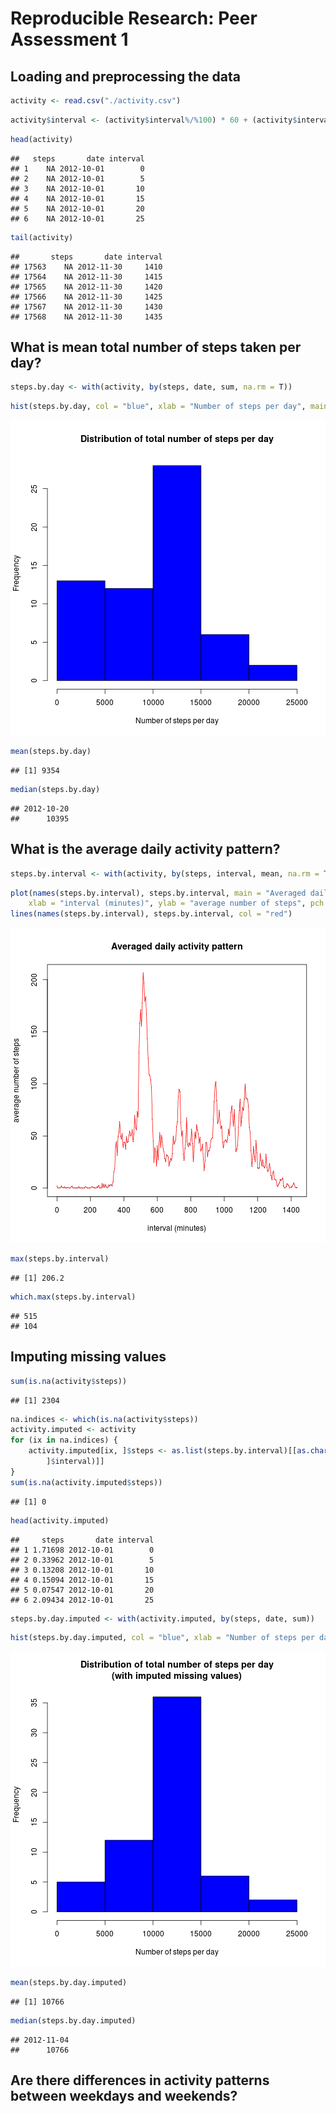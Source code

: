 # Reproducible Research: Peer Assessment 1

## Loading and preprocessing the data


```r
activity <- read.csv("./activity.csv")
```



```r
activity$interval <- (activity$interval%/%100) * 60 + (activity$interval%%100)
```



```r
head(activity)
```

```
##   steps       date interval
## 1    NA 2012-10-01        0
## 2    NA 2012-10-01        5
## 3    NA 2012-10-01       10
## 4    NA 2012-10-01       15
## 5    NA 2012-10-01       20
## 6    NA 2012-10-01       25
```

```r
tail(activity)
```

```
##       steps       date interval
## 17563    NA 2012-11-30     1410
## 17564    NA 2012-11-30     1415
## 17565    NA 2012-11-30     1420
## 17566    NA 2012-11-30     1425
## 17567    NA 2012-11-30     1430
## 17568    NA 2012-11-30     1435
```


## What is mean total number of steps taken per day?


```r
steps.by.day <- with(activity, by(steps, date, sum, na.rm = T))
```



```r
hist(steps.by.day, col = "blue", xlab = "Number of steps per day", main = "Distribution of total number of steps per day")
```

![plot of chunk unnamed-chunk-5](figure/unnamed-chunk-5.png) 



```r
mean(steps.by.day)
```

```
## [1] 9354
```

```r
median(steps.by.day)
```

```
## 2012-10-20 
##      10395
```


## What is the average daily activity pattern?


```r
steps.by.interval <- with(activity, by(steps, interval, mean, na.rm = T))
```



```r
plot(names(steps.by.interval), steps.by.interval, main = "Averaged daily activity pattern", 
    xlab = "interval (minutes)", ylab = "average number of steps", pch = ".")
lines(names(steps.by.interval), steps.by.interval, col = "red")
```

![plot of chunk unnamed-chunk-8](figure/unnamed-chunk-8.png) 



```r
max(steps.by.interval)
```

```
## [1] 206.2
```

```r
which.max(steps.by.interval)
```

```
## 515 
## 104
```


## Imputing missing values


```r
sum(is.na(activity$steps))
```

```
## [1] 2304
```



```r
na.indices <- which(is.na(activity$steps))
activity.imputed <- activity
for (ix in na.indices) {
    activity.imputed[ix, ]$steps <- as.list(steps.by.interval)[[as.character(activity[ix, 
        ]$interval)]]
}
sum(is.na(activity.imputed$steps))
```

```
## [1] 0
```



```r
head(activity.imputed)
```

```
##     steps       date interval
## 1 1.71698 2012-10-01        0
## 2 0.33962 2012-10-01        5
## 3 0.13208 2012-10-01       10
## 4 0.15094 2012-10-01       15
## 5 0.07547 2012-10-01       20
## 6 2.09434 2012-10-01       25
```

```r
steps.by.day.imputed <- with(activity.imputed, by(steps, date, sum))
```



```r
hist(steps.by.day.imputed, col = "blue", xlab = "Number of steps per day", main = "Distribution of total number of steps per day\n(with imputed missing values)")
```

![plot of chunk unnamed-chunk-13](figure/unnamed-chunk-13.png) 



```r
mean(steps.by.day.imputed)
```

```
## [1] 10766
```

```r
median(steps.by.day.imputed)
```

```
## 2012-11-04 
##      10766
```


## Are there differences in activity patterns between weekdays and weekends?
